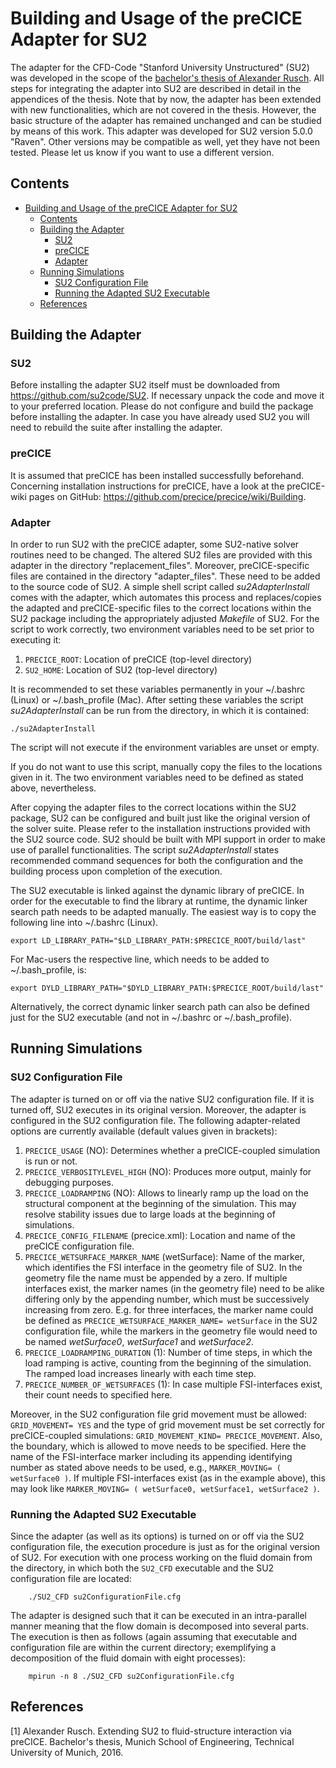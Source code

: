 
# Building and Usage of the preCICE Adapter for SU2

The adapter for the CFD-Code "Stanford University Unstructured" (SU2) was developed in the scope of the [bachelor's thesis of Alexander Rusch](https://www5.in.tum.de/pub/Rusch2016_BA.pdf).
All steps for integrating the adapter into SU2 are described in detail in the appendices of the thesis. Note that by now, the adapter has been extended with new functionalities, which are not covered in the thesis. However, the basic structure of the adapter has remained unchanged and can be studied by means of this work.
This adapter was developed for SU2 version 5.0.0 "Raven". Other versions may be compatible as well, yet they have not been tested. Please let us know if you want to use a different version.

## Contents
<!-- toc orderedList:0 -->

- [Building and Usage of the preCICE Adapter for SU2](#building-and-usage-of-the-preCICE-adapter-for-su2)
    - [Contents](#contents)
    - [Building the Adapter](#building-the-adapter)
        - [SU2](#su2)
        - [preCICE](#precice)
        - [Adapter](#adapter)
    - [Running Simulations](#running-simulations)
        - [SU2 Configuration File](#su2-configuration-file)
        - [Running the Adapted SU2 Executable](#running-the-adapted-su2-executable)
    - [References](#references)

<!-- tocstop -->

## Building the Adapter

### SU2
Before installing the adapter SU2 itself must be downloaded from https://github.com/su2code/SU2. If necessary unpack the code and move it to your preferred location. Please do not configure and build the package before installing the adapter. In case you have already used SU2 you will need to rebuild the suite after installing the adapter.

### preCICE
It is assumed that preCICE has been installed successfully beforehand. Concerning installation instructions for preCICE, have a look at the preCICE-wiki pages on GitHub: https://github.com/precice/precice/wiki/Building.

### Adapter
In order to run SU2 with the preCICE adapter, some SU2-native solver routines need to be changed. The altered SU2 files are provided with this adapter in the directory "replacement_files". Moreover, preCICE-specific files are contained in the directory "adapter_files". These need to be added to the source code of SU2. A simple shell script called *su2AdapterInstall* comes with the adapter, which automates this process and replaces/copies the adapted and preCICE-specific files to the correct locations within the SU2 package including the appropriately adjusted *Makefile* of SU2. For the script to work correctly, two environment variables need to be set prior to executing it:

1. `PRECICE_ROOT`: Location of preCICE (top-level directory)
2. `SU2_HOME`: Location of SU2 (top-level directory)

It is recommended to set these variables permanently in your ~/.bashrc (Linux) or ~/.bash_profile (Mac). After setting these variables the script *su2AdapterInstall* can be run from the directory, in which it is contained:

```
./su2AdapterInstall
```

The script will not execute if the environment variables are unset or empty.

If you do not want to use this script, manually copy the files to the locations given in it. The two environment variables need to be defined as stated above, nevertheless.

After copying the adapter files to the correct locations within the SU2 package, SU2 can be configured and built just like the original version of the solver suite. Please refer to the installation instructions provided with the SU2 source code. SU2 should be built with MPI support in order to make use of parallel functionalities. The script *su2AdapterInstall* states recommended command sequences for both the configuration and the building process upon completion of the execution.

The SU2 executable is linked against the dynamic library of preCICE. In order for the executable to find the library at runtime, the dynamic linker search path needs to be adapted manually. The easiest way is to copy the following line into ~/.bashrc (Linux).
```
export LD_LIBRARY_PATH="$LD_LIBRARY_PATH:$PRECICE_ROOT/build/last"
```
For Mac-users the respective line, which needs to be added to ~/.bash_profile, is:
```
export DYLD_LIBRARY_PATH="$DYLD_LIBRARY_PATH:$PRECICE_ROOT/build/last"
```
Alternatively, the correct dynamic linker search path can also be defined just for the SU2 executable (and not in ~/.bashrc or ~/.bash_profile).

## Running Simulations

### SU2 Configuration File
The adapter is turned on or off via the native SU2 configuration file. If it is turned off, SU2 executes in its original version. Moreover, the adapter is configured in the SU2 configuration file. The following adapter-related options are currently available (default values given in brackets):

1. `PRECICE_USAGE` (NO): Determines whether a preCICE-coupled simulation is run or not.
2. `PRECICE_VERBOSITYLEVEL_HIGH` (NO): Produces more output, mainly for debugging purposes.
3. `PRECICE_LOADRAMPING` (NO): Allows to linearly ramp up the load on the structural component at the beginning of the simulation. This may resolve stability issues due to large loads at the beginning of simulations.
4. `PRECICE_CONFIG_FILENAME` (precice.xml): Location and name of the preCICE configuration file.
5. `PRECICE_WETSURFACE_MARKER_NAME` (wetSurface): Name of the marker, which identifies the FSI interface in the geometry file of SU2. In the geometry file the name must be appended by a zero. If multiple interfaces exist, the marker names (in the geometry file) need to be alike differing only by the appending number, which must be successively increasing from zero. E.g. for three interfaces, the marker name could be defined as `PRECICE_WETSURFACE_MARKER_NAME= wetSurface` in the SU2 configuration file, while the markers in the geometry file would need to be named *wetSurface0*, *wetSurface1* and *wetSurface2*.
6. `PRECICE_LOADRAMPING_DURATION` (1): Number of time steps, in which the load ramping is active, counting from the beginning of the simulation. The ramped load increases linearly with each time step.
7. `PRECICE_NUMBER_OF_WETSURFACES` (1): In case multiple FSI-interfaces exist, their count needs to specified here.

Moreover, in the SU2 configuration file grid movement must be allowed: `GRID_MOVEMENT= YES` and the type of grid movement must be set correctly for preCICE-coupled simulations: `GRID_MOVEMENT_KIND= PRECICE_MOVEMENT`. Also, the boundary, which is allowed to move needs to be specified. Here the name of the FSI-interface marker including its appending identifying number as stated above needs to be used, e.g., `MARKER_MOVING= ( wetSurface0 )`. If multiple FSI-interfaces exist (as in the example above), this may look like `MARKER_MOVING= ( wetSurface0, wetSurface1, wetSurface2 )`.

### Running the Adapted SU2 Executable
Since the adapter (as well as its options) is turned on or off via the SU2 configuration file, the execution procedure is just as for the original version of SU2. For execution with one process working on the fluid domain from the directory, in which both the `SU2_CFD` executable and the SU2 configuration file are located:

```
    ./SU2_CFD su2ConfigurationFile.cfg
```

The adapter is designed such that it can be executed in an intra-parallel manner meaning that the flow domain is decomposed into several parts. The execution is then as follows (again assuming that executable and configuration file are within the current directory; exemplifying a decomposition of the fluid domain with eight processes):

```
    mpirun -n 8 ./SU2_CFD su2ConfigurationFile.cfg
```

## References
[1] Alexander Rusch. Extending SU2 to fluid-structure interaction via preCICE. Bachelor's thesis, Munich School of Engineering, Technical University of Munich, 2016.
